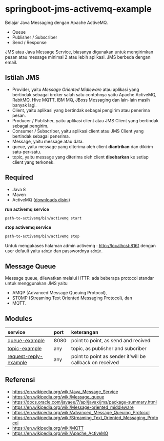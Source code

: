 # springboot-jms-activemq-example

Belajar Java Messaging dengan Apache ActiveMQ.

- Queue
- Publisher / Subscriber
- Send / Response

JMS atau Java Message Service, biasanya digunakan untuk mengirimkan pesan atau message minimal 2 atau lebih aplikasi. JMS berbeda dengan email.

## Istilah JMS

- Provider, yaitu _Message Oriented Midleware_ atau aplikasi yang bertindak sebagai broker salah satu contohnya yaitu Apache ActiveMQ, RabitMQ, Hive MQTT, IBM MQ, JBoss Messaging dan lain-lain masih banyak lagi.
- Client, yaitu aplikasi yang bertindak sebagai pengirim atau penerima pesan.
- Producer / Publisher, yaitu aplikasi client atau JMS Client yang bertindak sebagai pengirim.
- Consumer / Subscriber, yaitu aplikasi client atau JMS Client yang bertindak sebagai penerima.
- Message, yaitu message atau data.
- queue, yaitu message yang diterima oleh client **diantrikan** dan dikirim satu-per-satu.
- topic, yaitu message yang diterima oleh client **disebarkan** ke setiap client yang terkonek.

## Required

- Java 8
- Maven
- ActiveMQ ([downloads disini](http://activemq.apache.org/download.html))

**run activemq service**

```bash
path-to-activemq/bin/activemq start
```

**stop activemq service** 

```bash
path-to-activemq/bin/activemq stop
```

Untuk mengakases halaman admin activemq : [http://localhost:8161](http://localhost:8161/admin/) dengan user default yaitu `admin` dan passwordnya `admin`.


## Message Queue

Message queue, dilewatkan melalui HTTP. ada beberapa protocol standar untuk menggunakan JMS yaitu 

- AMQP (Advanced Message Queuing Protocol), 
- STOMP (Streaming Text Oriented Messaging Protocol), dan 
- MQTT. 

## Modules

| service                                               | port      | keterangan                                                |
| :---                                                  | :---      | :---                                                      |
| [queue-example](README-POINT-TO-POINT.md)             | 8080      | point to point, as send and recived                       |
| [topic-example](README-PUBLISHER-SUBCRIBER.md)        | any       | topic, as publisher and subcriber                         |
| [request-reply-example](README-REQUEST-REPLY.md)      | any       | point to point as sender it'will be callback on received  |

## Referensi

- https://en.wikipedia.org/wiki/Java_Message_Service
- https://en.wikipedia.org/wiki/Message_queue
- https://docs.oracle.com/javaee/7/api/javax/jms/package-summary.html
- https://en.wikipedia.org/wiki/Message-oriented_middleware
- https://en.wikipedia.org/wiki/Advanced_Message_Queuing_Protocol
- https://en.wikipedia.org/wiki/Streaming_Text_Oriented_Messaging_Protocol
- https://en.wikipedia.org/wiki/MQTT
- https://en.wikipedia.org/wiki/Apache_ActiveMQ